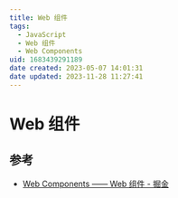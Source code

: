 ```yaml
---
title: Web 组件
tags: 
  - JavaScript
  - Web 组件
  - Web Components
uid: 1683439291189
date created: 2023-05-07 14:01:31
date updated: 2023-11-28 11:27:41
---
```


# Web 组件

## 参考

- [Web Components —— Web 组件 - 掘金](https://juejin.cn/post/7048909361062051876)
